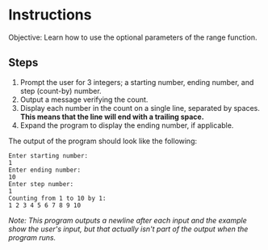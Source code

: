 # Instructions
Objective: Learn how to use the optional parameters of the range function.

## Steps
1. Prompt the user for 3 integers; a starting number, ending number, and step (count-by) number.
2. Output a message verifying the count.
3. Display each number in the count on a single line, separated by spaces. **This means that the line will end with a trailing space.**
4. Expand the program to display the ending number, if applicable.

The output of the program should look like the following:
```
Enter starting number:
1
Enter ending number:
10
Enter step number:
1
Counting from 1 to 10 by 1:
1 2 3 4 5 6 7 8 9 10
```
*Note: This program outputs a newline after each input and the example show the user's input, but that actually isn't part of the output when the program runs.*
